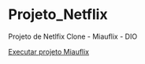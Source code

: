 # Projeto_Netflix
 Projeto de Netlfix Clone - Miauflix - DIO

<a href ="https://josimoni.github.io/Projeto_Netflix/style/index.html"> Executar projeto Miauflix </a>